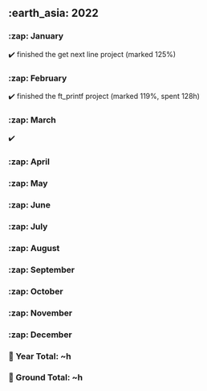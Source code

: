 <h2> :earth_asia: 2022 </h2>

<h3> :zap: January </h3>

:heavy_check_mark: finished the get next line project (marked 125%)

<h3> :zap: February </h3>

:heavy_check_mark: finished the ft_printf project (marked 119%, spent 128h)

<h3> :zap: March </h3>

:heavy_check_mark: 

<h3> :zap: April </h3>

<h3> :zap: May </h3>

<h3> :zap: June </h3>

<h3> :zap: July </h3>

<h3> :zap: August </h3>

<h3> :zap: September </h3>

<h3> :zap: October </h3>

<h3> :zap: November </h3>

<h3> :zap: December </h3>


<h3>📍 Year Total: ~h<br></h3>
<h3>📍 Ground Total: ~h</h3>
